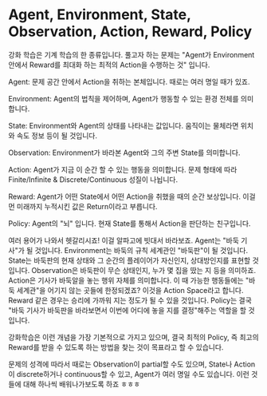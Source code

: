 # Agent, Environment, State, Observation, Action, Reward, Policy

강화 학습은 기계 학습의 한 종류입니다. 풀고자 하는 문제는 "Agent가 Environment안에서 Reward를 최대화 하는 최적의 Action을 수행하는 것" 입니다.

Agent: 문제 공간 안에서 Action을 취하는 본체입니다. 때로는 여러 명일 때가 있죠.

Environment: Agent의 법칙을 제어하며, Agent가 행동할 수 있는 환경 전체를 의미합니다.

State: Environment와 Agent의 상태를 나타내는 값입니다. 움직이는 물체라면 위치와 속도 정보 등이 될 것입니다.

Observation: Environment가 바라본 Agent와 그의 주변 State를 의미합니다.

Action: Agent가 지금 이 순간 할 수 있는 행동을 의미합니다. 문제 형태에 따라 Finite/Infinite & Discrete/Continuous 성질이 나뉩니다.

Reward: Agent가 어떤 State에서 어떤 Action을 취했을 때의 순간 보상입니다. 이걸 먼 미래까지 누적시킨 값은 Return이라고 부릅니다.

Policy: Agent의 "뇌" 입니다. 현재 State를 통해서 Action을 판단하는 친구입니다.

여러 용어가 나와서 헷갈리시죠! 이걸 알파고에 빗대서 바라보죠. Agent는 "바둑 기사"가 될 것입니다. Environment는 바둑의 규칙 세계관인 "바둑판"이 될 것입니다. State는 바둑판의 현재 상태와 그 순간의 플레이어가 자신인지, 상대방인지를 표현할 것입니다.
Observation은 바둑판이 무슨 상태인지, 누가 몇 집을 땄는 지 등을 의미하죠. Action은 기사가 바둑알을 놓는 행위 자체를 의미합니다. 이 때 가능한 행동들에는 "바둑 세계관"을 어기지 않는 곳들에 한정되겠죠? 이것을 Action Space라고 합니다. Reward 같은 경우는 승리에 가까워 지는 정도가 될 수 있을 것입니다. Policy는 결국 "바둑 기사가 바둑판을 바라보면서 이번에 어디에 놓을 지를 결정"해주는 역할을 할 것입니다.

강화학습은 이런 개념을 가장 기본적으로 가지고 있으며, 결국 최적의 Policy, 즉 최고의 Reward를 받을 수 있도록 하는 방법을 찾는 것이 목표라고 할 수 있습니다.

문제의 성격에 따라서 때로는 Observation이 partial할 수도 있으며, State나 Action이 discrete하거나 continuous할 수 있고, Agent가 여러 명일 수도 있습니다. 이런 것들에 대해 하나씩 배워나가보도록 하죠 ㅎㅎㅎ

